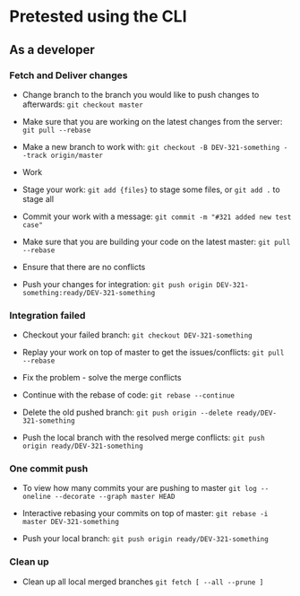 # Pretested using the CLI

## As a developer

### Fetch and Deliver changes

* Change branch to the branch you would like to push changes to afterwards: `git checkout master`

* Make sure that you are working on the latest changes from the server: `git pull --rebase`

* Make a new branch to work with: `git checkout -B DEV-321-something --track origin/master`

* Work

* Stage your work: `git add {files}` to stage some files, or `git add .` to stage all

* Commit your work with a message: `git commit -m "#321 added new test case"`

* Make sure that you are building your code on the latest master: `git pull --rebase`

* Ensure that there are no conflicts

* Push your changes for integration: `git push origin DEV-321-something:ready/DEV-321-something`

### Integration failed

* Checkout your failed branch: `git checkout DEV-321-something`

* Replay your work on top of master to get the issues/conflicts: `git pull --rebase`

* Fix the problem - solve the merge conflicts

* Continue with the rebase of code: `git rebase --continue`

* Delete the old pushed branch: `git push origin --delete ready/DEV-321-something`

* Push the local branch with the resolved merge conflicts: `git push origin ready/DEV-321-something`

### One commit push

* To view how many commits your are pushing to master `git log --oneline --decorate --graph master HEAD`

* Interactive rebasing your commits on top of master: `git rebase -i master DEV-321-something`

* Push your local branch: `git push origin ready/DEV-321-something`

### Clean up

* Clean up all local merged branches `git fetch [ --all --prune ]`
